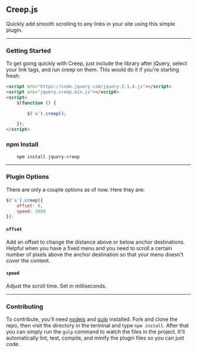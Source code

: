 ## Creep.js

Quickly add smooth scrolling to any links in your site using this simple plugin.

*****

### Getting Started

To get going quickly with Creep, just include the library after jQuery, select your link tags, and run creep on them. This would do it if you're starting fresh:

```html
<script src="https://code.jquery.com/jquery-2.1.4.js"></script>
<script src="jquery.creep.min.js"></script>
<script>
    $(function () {

        $('a').creep();

    });
</script>
```

### npm Install

```shell
    npm install jquery-creep
```

*****

### Plugin Options

There are only a couple options as of now. Here they are:

```javascript
$('a').creep({
    offset: 0,
    speed: 1000
});
```

#### `offset`

Add an offset to change the distance above or below anchor destinations. Helpful when you have a fixed menu and you need to scroll a certain number of pixels above the anchor destination so that your menu doesn't cover the content.

#### `speed`

Adjust the scroll time. Set in milliseconds.

*****

### Contributing

To contribute, you'll need [nodejs](http://nodejs.org/) and [gulp](http://gulpjs.com) installed. Fork and clone the repo, then visit the directory in the terminal and type `npm install`. After that you can simply run the `gulp` command to watch the files in the project. It'll automatically lint, test, compile, and minify the plugin files so you can just code.
